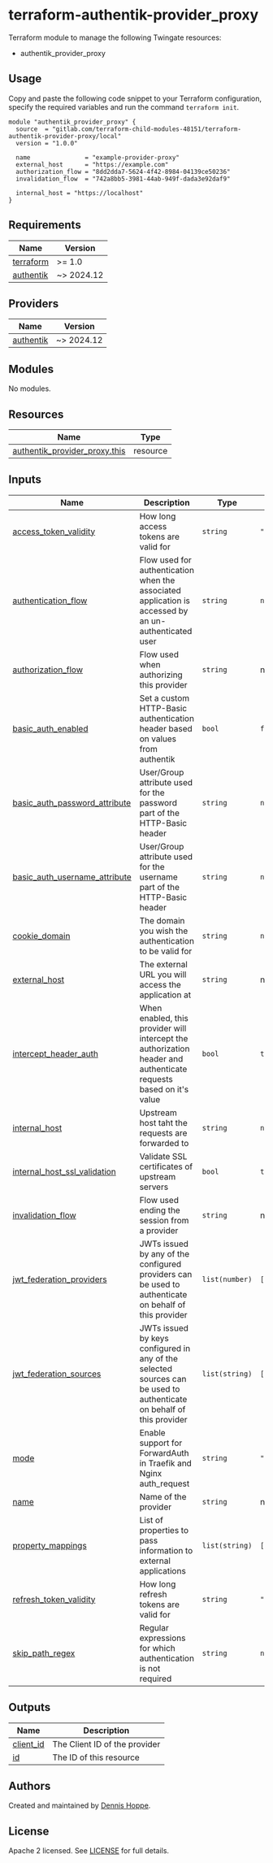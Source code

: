 # terraform-authentik-provider_proxy

Terraform module to manage the following Twingate resources:

* authentik_provider_proxy

## Usage

Copy and paste the following code snippet to your Terraform configuration,
specify the required variables and run the command `terraform init`.

```hcl
module "authentik_provider_proxy" {
  source  = "gitlab.com/terraform-child-modules-48151/terraform-authentik-provider-proxy/local"
  version = "1.0.0"

  name               = "example-provider-proxy"
  external_host      = "https://example.com"
  authorization_flow = "8dd2dda7-5624-4f42-8984-04139ce50236"
  invalidation_flow  = "742a8bb5-3981-44ab-949f-dada3e92daf9"

  internal_host = "https://localhost"
}
```

<!-- BEGIN_TF_DOCS -->
## Requirements

| Name | Version |
|------|---------|
| <a name="requirement_terraform"></a> [terraform](#requirement\_terraform) | >= 1.0 |
| <a name="requirement_authentik"></a> [authentik](#requirement\_authentik) | ~> 2024.12 |

## Providers

| Name | Version |
|------|---------|
| <a name="provider_authentik"></a> [authentik](#provider\_authentik) | ~> 2024.12 |

## Modules

No modules.

## Resources

| Name | Type |
|------|------|
| [authentik_provider_proxy.this](https://registry.terraform.io/providers/goauthentik/authentik/latest/docs/resources/provider_proxy) | resource |

## Inputs

| Name | Description | Type | Default | Required |
|------|-------------|------|---------|:--------:|
| <a name="input_access_token_validity"></a> [access\_token\_validity](#input\_access\_token\_validity) | How long access tokens are valid for | `string` | `"minutes=10"` | no |
| <a name="input_authentication_flow"></a> [authentication\_flow](#input\_authentication\_flow) | Flow used for authentication when the associated application is accessed by an un-authenticated user | `string` | `null` | no |
| <a name="input_authorization_flow"></a> [authorization\_flow](#input\_authorization\_flow) | Flow used when authorizing this provider | `string` | n/a | yes |
| <a name="input_basic_auth_enabled"></a> [basic\_auth\_enabled](#input\_basic\_auth\_enabled) | Set a custom HTTP-Basic authentication header based on values from authentik | `bool` | `false` | no |
| <a name="input_basic_auth_password_attribute"></a> [basic\_auth\_password\_attribute](#input\_basic\_auth\_password\_attribute) | User/Group attribute used for the password part of the HTTP-Basic header | `string` | `null` | no |
| <a name="input_basic_auth_username_attribute"></a> [basic\_auth\_username\_attribute](#input\_basic\_auth\_username\_attribute) | User/Group attribute used for the username part of the HTTP-Basic header | `string` | `null` | no |
| <a name="input_cookie_domain"></a> [cookie\_domain](#input\_cookie\_domain) | The domain you wish the authentication to be valid for | `string` | `null` | no |
| <a name="input_external_host"></a> [external\_host](#input\_external\_host) | The external URL you will access the application at | `string` | n/a | yes |
| <a name="input_intercept_header_auth"></a> [intercept\_header\_auth](#input\_intercept\_header\_auth) | When enabled, this provider will intercept the authorization header and authenticate requests based on it's value | `bool` | `true` | no |
| <a name="input_internal_host"></a> [internal\_host](#input\_internal\_host) | Upstream host taht the requests are forwarded to | `string` | `null` | no |
| <a name="input_internal_host_ssl_validation"></a> [internal\_host\_ssl\_validation](#input\_internal\_host\_ssl\_validation) | Validate SSL certificates of upstream servers | `bool` | `true` | no |
| <a name="input_invalidation_flow"></a> [invalidation\_flow](#input\_invalidation\_flow) | Flow used ending the session from a provider | `string` | n/a | yes |
| <a name="input_jwt_federation_providers"></a> [jwt\_federation\_providers](#input\_jwt\_federation\_providers) | JWTs issued by any of the configured providers can be used to authenticate on behalf of this provider | `list(number)` | `[]` | no |
| <a name="input_jwt_federation_sources"></a> [jwt\_federation\_sources](#input\_jwt\_federation\_sources) | JWTs issued by keys configured in any of the selected sources can be used to authenticate on behalf of this provider | `list(string)` | `[]` | no |
| <a name="input_mode"></a> [mode](#input\_mode) | Enable support for ForwardAuth in Traefik and Nginx auth\_request | `string` | `"proxy"` | no |
| <a name="input_name"></a> [name](#input\_name) | Name of the provider | `string` | n/a | yes |
| <a name="input_property_mappings"></a> [property\_mappings](#input\_property\_mappings) | List of properties to pass information to external applications | `list(string)` | `[]` | no |
| <a name="input_refresh_token_validity"></a> [refresh\_token\_validity](#input\_refresh\_token\_validity) | How long refresh tokens are valid for | `string` | `"days=30"` | no |
| <a name="input_skip_path_regex"></a> [skip\_path\_regex](#input\_skip\_path\_regex) | Regular expressions for which authentication is not required | `string` | `null` | no |

## Outputs

| Name | Description |
|------|-------------|
| <a name="output_client_id"></a> [client\_id](#output\_client\_id) | The Client ID of the provider |
| <a name="output_id"></a> [id](#output\_id) | The ID of this resource |
<!-- END_TF_DOCS -->

## Authors

Created and maintained by [Dennis Hoppe](https://gitlab.com/dhoppeIT).

## License

Apache 2 licensed. See [LICENSE](LICENSE) for full details.
